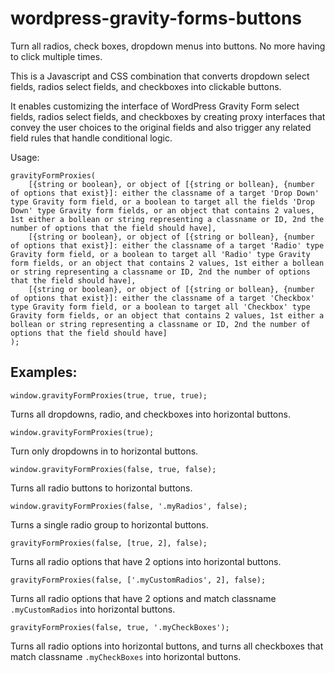 # wordpress-gravity-forms-buttons
Turn all radios, check boxes, dropdown menus into buttons. No more having to click multiple times. 

This is a Javascript and CSS combination that converts dropdown select fields, radios select fields, and checkboxes into clickable buttons.

It enables customizing the interface of WordPress Gravity Form select fields, radios select fields, and checkboxes by creating proxy interfaces that convey the user choices to the original fields and also trigger any related field rules that handle conditional logic.

Usage:

```
gravityFormProxies(
    [{string or boolean}, or object of [{string or bollean}, {number of options that exist}]: either the classname of a target 'Drop Down' type Gravity form field, or a boolean to target all the fields 'Drop Down' type Gravity form fields, or an object that contains 2 values, 1st either a bollean or string representing a classname or ID, 2nd the number of options that the field should have],
    [{string or boolean}, or object of [{string or bollean}, {number of options that exist}]: either the classname of a target 'Radio' type Gravity form field, or a boolean to target all 'Radio' type Gravity form fields, or an object that contains 2 values, 1st either a bollean or string representing a classname or ID, 2nd the number of options that the field should have],
    [{string or boolean}, or object of [{string or bollean}, {number of options that exist}]: either the classname of a target 'Checkbox' type Gravity form field, or a boolean to target all 'Checkbox' type Gravity form fields, or an object that contains 2 values, 1st either a bollean or string representing a classname or ID, 2nd the number of options that the field should have]
);
```

## Examples:


`window.gravityFormProxies(true, true, true);`

Turns all dropdowns, radio, and checkboxes into horizontal buttons.


`window.gravityFormProxies(true);`

Turn only dropdowns in to horizontal buttons.


`window.gravityFormProxies(false, true, false);`

Turns all radio buttons to horizontal buttons.


`window.gravityFormProxies(false, '.myRadios', false);`

Turns a single radio group to horizontal buttons.


`gravityFormProxies(false, [true, 2], false);`

Turns all radio options that have 2 options into horizontal buttons.


`gravityFormProxies(false, ['.myCustomRadios', 2], false);`

Turns all radio options that have 2 options and match classname `.myCustomRadios` into horizontal buttons.


`gravityFormProxies(false, true, '.myCheckBoxes');`

Turns all radio options into horizontal buttons, and turns all checkboxes that match classname `.myCheckBoxes` into horizontal buttons.
